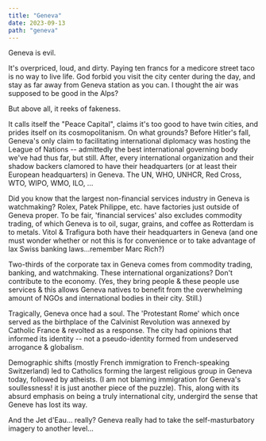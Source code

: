 ```yaml
---
title: "Geneva"
date: 2023-09-13
path: "geneva"
---
```


Geneva is evil.

It's overpriced, loud, and dirty. Paying ten francs for a medicore street taco is no way to live life. God forbid you visit the city center during the day, and stay as far away from Geneva station as you can. I thought the air was supposed to be good in the Alps?

But above all, it reeks of fakeness.

It calls itself the "Peace Capital", claims it's too good to have twin cities, and prides itself on its cosmopolitanism. On what grounds? Before Hitler's fall, Geneva's only claim to facilitating international diplomacy was hosting the League of Nations -- admittedly the best international governing body we've had thus far, but still. After, every international organization and their shadow backers clamored to have their headquarters (or at least their European headquarters) in Geneva. The UN, WHO, UNHCR, Red Cross, WTO, WIPO, WMO, ILO, ...

Did you know that the largest non-financial services industry in Geneva is watchmaking? Rolex, Patek Philippe, etc. have factories just outside of Geneva proper. To be fair, 'financial services' also excludes commodity trading, of which Geneva is to oil, sugar, grains, and coffee as Rotterdam is to metals. Vitol & Trafigura both have their headquarters in Geneva (and one must wonder whether or not this is for convenience or to take advantage of lax Swiss banking laws...remember Marc Rich?)

Two-thirds of the corporate tax in Geneva comes from commodity trading, banking, and watchmaking. These international organizations? Don't contribute to the economy. (Yes, they bring people & these people use services & this allows Geneva natives to benefit from the overwhelming amount of NGOs and international bodies in their city. Still.)

Tragically, Geneva once had a soul. The 'Protestant Rome' which once served as the birthplace of the Calvinist Revolution was annexed by Catholic France & revolted as a response. The city had opinions that informed its identity -- not a pseudo-identity formed from undeserved arrogance & globalism.

Demographic shifts (mostly French immigration to French-speaking Switzerland) led to Catholics forming the largest religious group in Geneva today, followed by atheists. (I am not blaming immigration for Geneva's soullessness! it is just another piece of the puzzle). This, along with its absurd emphasis on being a truly international city, undergird the sense that Geneve has lost its way.

And the Jet d'Eau... really? Geneva really had to take the self-masturbatory imagery to another level...